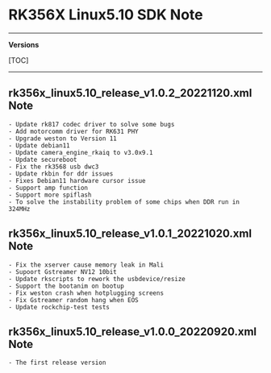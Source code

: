 # RK356X Linux5.10 SDK Note

---

**Versions**

[TOC]

---
## rk356x_linux5.10_release_v1.0.2_20221120.xml Note

```
- Update rk817 codec driver to solve some bugs
- Add motorcomm driver for RK631 PHY
- Upgrade weston to Version 11
- Update debian11
- Update camera_engine_rkaiq to v3.0x9.1
- Update secureboot
- Fix the rk3568 usb dwc3
- Update rkbin for ddr issues
- Fixes Debian11 hardware cursor issue
- Support amp function
- Support more spiflash
- To solve the instability problem of some chips when DDR run in 324MHz
```

## rk356x_linux5.10_release_v1.0.1_20221020.xml Note

```
- Fix the xserver cause memory leak in Mali
- Supoort Gstreamer NV12 10bit
- Update rkscripts to rework the usbdevice/resize
- Support the bootanim on bootup
- Fix weston crash when hotplugging screens
- Fix Gstreamer random hang when EOS
- Update rockchip-test tests
```

## rk356x_linux5.10_release_v1.0.0_20220920.xml Note

```
- The first release version
```
